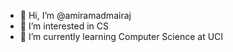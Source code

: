 - 👋 Hi, I’m @amiramadmairaj
- 👀 I’m interested in CS
- 🌱 I’m currently learning Computer Science at UCI


<!---
amiramadmairaj/amiramadmairaj is a ✨ special ✨ repository because its `README.md` (this file) appears on your GitHub profile.
You can click the Preview link to take a look at your changes.
--->
